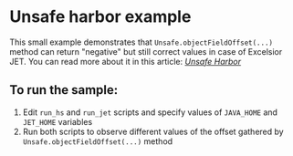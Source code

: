 ﻿# Unsafe harbor example

This small example demonstrates that `Unsafe.objectFieldOffset(...)` method can return "negative" but still correct values in case of Excelsior JET.
You can read more about it in this article:  [_Unsafe Harbor_](https://www.excelsiorjet.com/blog/articles/unsafe-harbor/)

## To run the sample:

1. Edit `run_hs` and `run_jet` scripts and specify values of `JAVA_HOME` and `JET_HOME` variables
2. Run both scripts to observe different values of the offset gathered by `Unsafe.objectFieldOffset(...)` method
